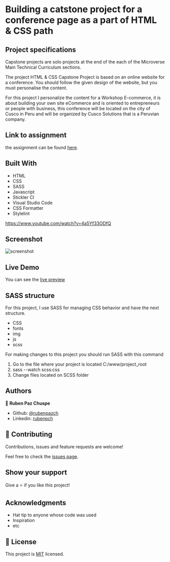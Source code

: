 # Building a catstone project for a conference page as a part of HTML & CSS path

## Project specifications

Capstone projects are solo projects at the end of the each of the Microverse Main Technical Curriculum sections.

The project HTML & CSS Capstone Project is based on an online website for a conference. You should follow the given design of the website, but you must personalise the content.

For this project I personalize the content for a Workshop E-commerce, it is about building your own site eCommerce and is oriented to entrepreneurs or people with business, this conference will be located on the city of Cusco in Peru and will be organized by Cusco Solutions that is a Peruvian company.    

## Link to assignment

the assignment can be found  [here](https://www.notion.so/HTML-CSS-capstone-project-Conference-page-ed3efca4b9824484a9df7f9f24067ff7).

## Built With

- HTML
- CSS
- SASS 
- Javascript
- Stickler CI
- Visual Studio Code
- CSS Formatter
- Stylelint

https://www.youtube.com/watch?v=4a5Yf33ODfQ


## Screenshot

![screenshot](./img/screnshot-site.gif)

## Live Demo

You can see the [live preview](https://heuristic-wiles-1caea6.netlify.com/)

## SASS  structure 

For this project, I use SASS for managing CSS behavior and have the next structure.

* CSS
* fonts
* img
* js
* scss

For making changes to this project you should run SASS with this command

1. Go to the file where your project is located C:/www/project_root
2. sass --watch scss:css
3. Change files located on SCSS folder

## Authors

👤 **Ruben Paz Chuspe**

- Github: [@rubenpazch](https://github.com/rubenpazch)
- Linkedin: [rubenpch](https://www.linkedin.com/in/rubenpch/)

## 🤝 Contributing

Contributions, issues and feature requests are welcome!

Feel free to check the [issues page](issues/).

## Show your support

Give a ⭐️ if you like this project!

## Acknowledgments

- Hat tip to anyone whose code was used
- Inspiration
- etc

## 📝 License

This project is [MIT](lic.url) licensed.
